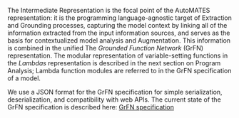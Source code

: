 The Intermediate Representation is the focal point of the AutoMATES
representation: it is the programming language-agnostic target of Extraction and
Grounding processes, capturing the model context by linking all of the
information extracted from the input information sources, and serves as the
basis for contextualized model analysis and Augmentation.  This information is
combined in the unified The *Grounded Function Network* (GrFN) representation.
The modular representation of variable-setting functions in the *Lambdas*
representation is described in the next section on Program Analysis; Lambda
function modules are referred to in the GrFN specification of a model.

We use a JSON format for the GrFN specification for simple serialization,
deserialization, and compatibility with web APIs.  The current state of the GrFN
specification is described here: [GrFN specification](GrFN_specification_v0.1)
